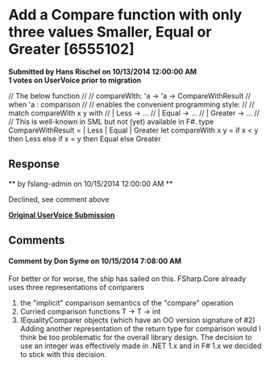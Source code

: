 # Add a Compare function with only three values Smaller, Equal or Greater [6555102] #

**Submitted by Hans Rischel on 10/13/2014 12:00:00 AM**  
**1 votes on UserVoice prior to migration**  

// The below function
//
// compareWith: 'a -> 'a -> CompareWithResult
// when 'a : comparison
//
// enables the convenient programming style:
//
// match compareWith x y with
// | Less -> ...
// | Equal -> ...
// | Greater -> ...
//
// This is well-known in SML but not (yet) available in F#.
type CompareWithResult = | Less | Equal | Greater
let compareWith x y =
if x < y then Less
else if x = y then Equal
else Greater



## Response ##
** by fslang-admin on 10/15/2014 12:00:00 AM **

Declined, see comment above


**[Original UserVoice Submission](https://fslang.uservoice.com/forums/245727-f-language/suggestions/6555102)**


## Comments ##


#### Comment by Don Syme on 10/15/2014 7:08:00 AM ####
For better or for worse, the ship has sailed on this. FSharp.Core already uses three representations of comparers
1. the "implicit" comparison semantics of the "compare" operation
2. Curried comparison functions T -> T -> int
3. IEqualityComparer objects (which have an OO version signature of #2)
Adding another representation of the return type for comparison would I think be too problematic for the overall library design. The decision to use an integer was effectively made in .NET 1.x and in F# 1.x we decided to stick with this decision.

